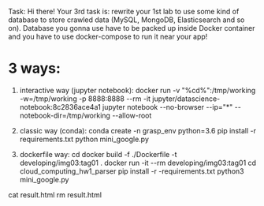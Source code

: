 Task:
Hi there! Your 3rd task is: rewrite your 1st lab to use some kind of database to store crawled data (MySQL, MongoDB, Elasticsearch and so on). Database you gonna use have to be packed up inside Docker container and you have to use docker-compose to run it near your app!

# 3 ways:

1) interactive way (jupyter notebook):
docker run -v "%cd%":/tmp/working -w=/tmp/working -p 8888:8888 --rm -it jupyter/datascience-notebook:8c2836ace4a1 jupyter notebook --no-browser --ip="*" --notebook-dir=/tmp/working --allow-root   

2) classic way (conda):
conda create -n grasp_env python=3.6
pip install -r requirements.txt
python mini_google.py

3) dockerfile way:
cd <Dockerfile location>
docker build -f ./Dockerfile -t developing/img03:tag01 .
docker run -it --rm developing/img03:tag01
cd cloud_computing_hw1_parser
pip install -r -requirements.txt
python3 mini_google.py

cat result.html
rm result.html